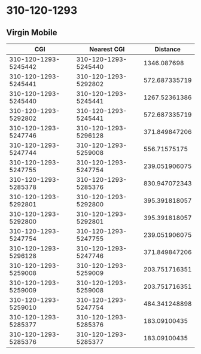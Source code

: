 # 310-120-1293
## Virgin Mobile


| CGI | Nearest CGI | Distance |
|-----|-------------|----------|
| 310-120-1293-5245442 | 310-120-1293-5245440 | 1346.087698 |
| 310-120-1293-5245441 | 310-120-1293-5292802 | 572.687335719 |
| 310-120-1293-5245440 | 310-120-1293-5245441 | 1267.52361386 |
| 310-120-1293-5292802 | 310-120-1293-5245441 | 572.687335719 |
| 310-120-1293-5247746 | 310-120-1293-5296128 | 371.849847206 |
| 310-120-1293-5247744 | 310-120-1293-5259008 | 556.71575175 |
| 310-120-1293-5247755 | 310-120-1293-5247754 | 239.051906075 |
| 310-120-1293-5285378 | 310-120-1293-5285376 | 830.947072343 |
| 310-120-1293-5292801 | 310-120-1293-5292800 | 395.391818057 |
| 310-120-1293-5292800 | 310-120-1293-5292801 | 395.391818057 |
| 310-120-1293-5247754 | 310-120-1293-5247755 | 239.051906075 |
| 310-120-1293-5296128 | 310-120-1293-5247746 | 371.849847206 |
| 310-120-1293-5259008 | 310-120-1293-5259009 | 203.751716351 |
| 310-120-1293-5259009 | 310-120-1293-5259008 | 203.751716351 |
| 310-120-1293-5259010 | 310-120-1293-5247754 | 484.341248898 |
| 310-120-1293-5285377 | 310-120-1293-5285376 | 183.09100435 |
| 310-120-1293-5285376 | 310-120-1293-5285377 | 183.09100435 |
